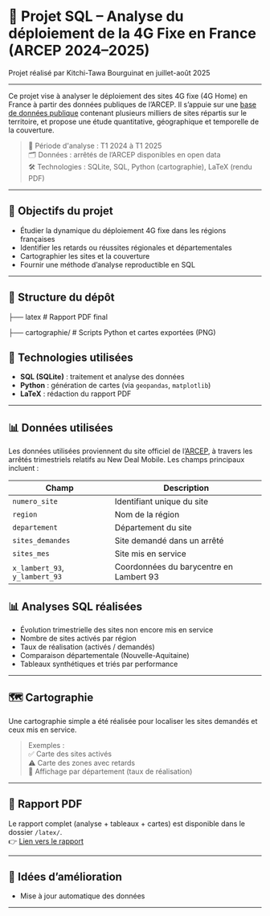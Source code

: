 # 📡 Projet SQL – Analyse du déploiement de la 4G Fixe en France (ARCEP 2024–2025)

Projet réalisé par Kitchi-Tawa Bourguinat en juillet-août 2025

---
Ce projet vise à analyser le déploiement des sites 4G fixe (4G Home) en France à partir des données publiques de l’ARCEP. Il s’appuie sur une [base de données publique](https://data.arcep.fr/mobile/4G_fixe/index.html) contenant plusieurs milliers de sites répartis sur le territoire, et propose une étude quantitative, géographique et temporelle de la couverture.

> 📅 Période d'analyse : T1 2024 à T1 2025  
> 🗂 Données : arrêtés de l’ARCEP disponibles en open data  
> 🛠 Technologies : SQLite, SQL, Python (cartographie), LaTeX (rendu PDF)

---

## 🧭 Objectifs du projet

- Étudier la dynamique du déploiement 4G fixe dans les régions françaises
- Identifier les retards ou réussites régionales et départementales
- Cartographier les sites et la couverture
- Fournir une méthode d’analyse reproductible en SQL

---

## 📂 Structure du dépôt
├── latex # Rapport PDF final

├── cartographie/ # Scripts Python et cartes exportées (PNG)

## 🧰 Technologies utilisées

- **SQL (SQLite)** : traitement et analyse des données
- **Python** : génération de cartes (via `geopandas`, `matplotlib`)
- **LaTeX** : rédaction du rapport PDF
---

## 📊 Données utilisées

Les données utilisées proviennent du site officiel de l’[ARCEP](https://www.arcep.fr/), à travers les arrêtés trimestriels relatifs au New Deal Mobile. Les champs principaux incluent :

| Champ                  | Description                                              |
|------------------------|----------------------------------------------------------|
| `numero_site`          | Identifiant unique du site                               |
| `region`               | Nom de la région                                          |
| `departement`          | Département du site                                       |
| `sites_demandes`       | Site demandé dans un arrêté                               |
| `sites_mes`            | Site mis en service                                       |
| `x_lambert_93`, `y_lambert_93` | Coordonnées du barycentre en Lambert 93         |



## 📊 Analyses SQL réalisées

- Évolution trimestrielle des sites non encore mis en service
- Nombre de sites activés par région
- Taux de réalisation (activés / demandés)
- Comparaison départementale (Nouvelle-Aquitaine)
- Tableaux synthétiques et triés par performance
---

## 🗺️ Cartographie

Une cartographie simple a été réalisée pour localiser les sites demandés et ceux mis en service.

> Exemples :  
> ✅ Carte des sites activés  
> ⚠️ Carte des zones avec retards  
> 📍 Affichage par département (taux de réalisation)

---

## 📄 Rapport PDF

Le rapport complet (analyse + tableaux + cartes) est disponible dans le dossier `/latex/`.  
👉 [Lien vers le rapport](./rapport_SQL_4GFIXE_ARCEP.pdf)

---


## 📌 Idées d’amélioration

- Mise à jour automatique des données
---
